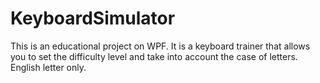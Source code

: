 # KeyboardSimulator
This is an educational project on WPF. It is a keyboard trainer that allows you to set the difficulty level and take into account the case of letters. 
English letter only.
